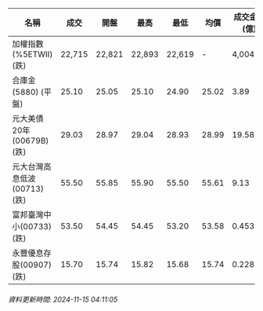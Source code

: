 | 名稱 | 成交 | 開盤 | 最高 | 最低 | 均價 | 成交金額(億) | 昨收 | 漲跌幅 | 漲跌 | 總量 | 昨量 | 振幅 |
| -------- | -------- | -------- | -------- |-------- | -------- | -------- |-------- |-------- |-------- | -------- | -------- |-------- |
|加權指數(%5ETWII) (跌)|22,715|22,821|22,893|22,619|-|4,004.59|22,860|0.63%|144.85|8,087,011|0|1.20%|
|合庫金(5880) (平盤)|25.10|25.05|25.10|24.90|25.02|3.89|25.10|0.00%|0.00|15,549|10,290|0.80%|
|元大美債20年(00679B) (跌)|29.03|28.97|29.04|28.93|28.99|19.58|29.30|0.92%|0.27|67,536|60,417|0.38%|
|元大台灣高息低波(00713) (跌)|55.50|55.85|55.90|55.50|55.61|9.13|55.85|0.63%|0.35|16,424|15,739|0.72%|
|富邦臺灣中小(00733) (跌)|53.50|54.45|54.45|53.20|53.58|0.453|54.10|1.11%|0.60|845|552|2.31%|
|永豐優息存股(00907) (跌)|15.70|15.74|15.82|15.68|15.74|0.228|15.74|0.25%|0.04|1,446|1,734|0.89%|
###### 資料更新時間: 2024-11-15 04:11:05